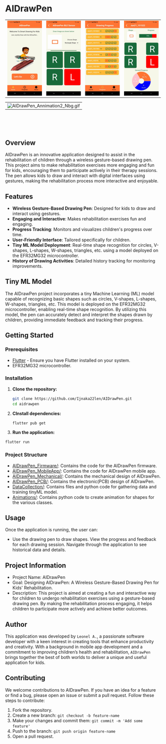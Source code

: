 # AIDrawPen

<table>
  <tr>
    <td><img src="Data/images/home_screen.jpg" alt="home_screen.jpg" width="150"/></td>
    <td><img src="Data/images/BLE_screen.jpg" alt="BLE_screen.jpg" width="150"/></td>
     <td><img src="Data/images/progress_screen.jpg" alt="progress_screen.jpg" width="150"/></td>
     <td><img src="Data/images/progress_details_screen.jpg" alt="progress_details_screen.jpg" width="150"/></td>

  </tr>
</table>
<table>
  <tr>
    <td><img src="Data/video/AIDrawPen_Annimation2_Nbg.gif" alt="AIDrawPen_Annimation2_Nbg.gif" width="700"/></td>
   </tr>
</table>
</br>
</br>
</br>

## Overview

AIDrawPen is an innovative application designed to assist in the rehabilitation of children through a wireless gesture-based drawing pen. This project aims to make rehabilitation exercises more engaging and fun for kids, encouraging them to participate actively in their therapy sessions. The pen allows kids to draw and interact with digital interfaces using gestures, making the rehabilitation process more interactive and enjoyable.

## Features

- **Wireless Gesture-Based Drawing Pen**: Designed for kids to draw and interact using gestures.
- **Engaging and Interactive**: Makes rehabilitation exercises fun and engaging.
- **Progress Tracking**: Monitors and visualizes children's progress over time.
- **User-Friendly Interface**: Tailored specifically for children.
- **Tiny ML Model Deployment**: Real-time shape recognition for circles, V-shapes, L-shapes, W-shapes, triangles, etc. using a model deployed on the EFR32MG32 microcontroller.
- **History of Drawing Activities**: Detailed history tracking for monitoring improvements.

## Tiny ML Model

The AIDrawPen project incorporates a tiny Machine Learning (ML) model capable of recognizing basic shapes such as circles, V-shapes, L-shapes, W-shapes, triangles, etc. This model is deployed on the EFR32MG32 microcontroller, enabling real-time shape recognition. By utilizing this model, the pen can accurately detect and interpret the shapes drawn by children, providing immediate feedback and tracking their progress.

## Getting Started

### Prerequisites

- [Flutter](https://flutter.dev/docs/get-started/install) - Ensure you have Flutter installed on your system.
- EFR32MG32 microcontroller.

### Installation

1. **Clone the repository:**

   ```bash
   git clone https://github.com/Ijnaka22len/AIDrawPen.git
   cd aidrawpen
   ```

2. **CInstall dependencies:**

   ```bash
   flutter pub get
   ```

3. **Run the application:**

  ```bash
  flutter run
  ```

### Project Structure

- [AIDrawPen_Firmware/](AIDrawPen_Firmware/): Contains the code for the AIDrawPen firmware.
- [AIDrawPen_MobileApp/](AIDrawPen_MobileApp/): Contains the code for AIDrawPen mobile app.
- [AIDrawPen_Mechanical/](AIDrawPen_Mechanical/): Contains the mechanical design of AIDrawPen.
- [AIDrawPen_PCB/](AIDrawPen_PCB/): Contains the electronic(PCB) design of AIDrawPen.
- [DataCollection/](DataCollection/): Contains files and python code for gathering data and training tinyML model.
- [Animations/](Animations/): Contains python code to create animation for shapes for the various classes.

## Usage

Once the application is running, the user can:

- Use the drawing pen to draw shapes. View the progress and feedback for each drawing session.
Navigate through the application to see historical data and details.

## Project Information

- Project Name: AIDrawPen
- Goal: Designing AIDrawPen: A Wireless Gesture-Based Drawing Pen for Kids' Rehabilitation.
- Description: This project is aimed at creating a fun and interactive way for children to undergo rehabilitation exercises using a gesture-based drawing pen. By making the rehabilitation process engaging, it helps children to participate more actively and achieve better outcomes.

## Author

This application was developed by `Leonel A.`, a passionate software developer with a keen interest in creating tools that enhance productivity and creativity. With a background in mobile app development and a commitment to improving children’s health and rehabilitation, `AIDrawPen` brings together the best of both worlds to deliver a unique and useful application for kids.

## Contributing

We welcome contributions to AIDrawPen. If you have an idea for a feature or find a bug, please open an issue or submit a pull request. Follow these steps to contribute:

1. Fork the repository.
2. Create a new branch: `git checkout -b feature-name`
3. Make your changes and commit them: `git commit -m 'Add some feature'`
4. Push to the branch: `git push origin feature-name`
5. Open a pull request.
